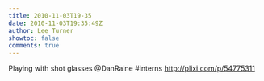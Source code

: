 ```yaml
---
title: 2010-11-03T19-35
date: 2010-11-03T19:35:49Z
author: Lee Turner
showtoc: false
comments: true
---
```


Playing with shot glasses @DanRaine #interns  http://plixi.com/p/54775311

